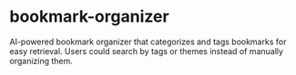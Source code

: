 # bookmark-organizer
AI-powered bookmark organizer that categorizes and tags bookmarks for easy retrieval. Users could search by tags or themes instead of manually organizing them.
